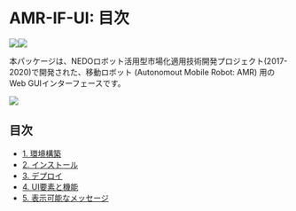 ﻿# AMR-IF-UI: 目次

<img src="figs/ja.png"><a href="index_en"><img src="figs/en.png"></a>

本パッケージは、NEDOロボット活用型市場化適用技術開発プロジェクト(2017-2020)で開発された、移動ロボット (Autonomout Mobile Robot: AMR) 用のWeb GUIインターフェースです。

<img src="figs/amr-if-ui_00.png">

## 目次

- [1. 環境構築](setup)
- [2. インストール](install)
- [3. デプロイ](deploy)
- [4. UI要素と機能](gui)
- [5. 表示可能なメッセージ](msgtype)


